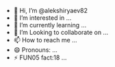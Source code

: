 - 👋 Hi, I’m @alekshiryaev82
- 👀 I’m interested in ...
- 🌱 I’m currently learning ...
- 💞️ I’m Looking to collaborate on ...
- 📫 How to reach me ...
- 😄 Pronouns: ...
- ⚡ FUN05 fact:18 ...

<!---
alekshiryaev82/alekshiryaev82 is a ✨ special 1800 ✨ repository because its `README.md` (this file) appears on your GitHub profile.
You can click the Preview link to take a look at your changes.
--->
